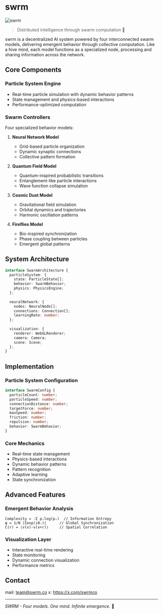 # swrm

![swrm](https://github.com/user-attachments/assets/55cd2636-33a8-48aa-87f9-3473301297e8)

> Distributed intelligence through swarm computation 🧠

swrm is a decentralized AI system powered by four interconnected swarm models, delivering emergent behavior through collective computation. Like a hive mind, each model functions as a specialized node, processing and sharing information across the network.

## Core Components

### Particle System Engine
- Real-time particle simulation with dynamic behavior patterns
- State management and physics-based interactions
- Performance-optimized computation

### Swarm Controllers
Four specialized behavior models:

1. **Neural Network Model**
   - Grid-based particle organization
   - Dynamic synaptic connections
   - Collective pattern formation

2. **Quantum Field Model**
   - Quantum-inspired probabilistic transitions
   - Entanglement-like particle interactions
   - Wave function collapse simulation

3. **Cosmic Dust Model**
   - Gravitational field simulation
   - Orbital dynamics and trajectories
   - Harmonic oscillation patterns

4. **Fireflies Model**
   - Bio-inspired synchronization
   - Phase coupling between particles
   - Emergent global patterns

## System Architecture

```typescript
interface SwarmArchitecture {
  particleSystem: {
    state: ParticleState[];
    behavior: SwarmBehavior;
    physics: PhysicsEngine;
  };
  
  neuralNetwork: {
    nodes: NeuralNode[];
    connections: Connection[];
    learningRate: number;
  };
  
  visualization: {
    renderer: WebGLRenderer;
    camera: Camera;
    scene: Scene;
  };
}
```

## Implementation

### Particle System Configuration

```typescript
interface SwarmConfig {
  particleCount: number;
  particleSpeed: number;
  connectionDistance: number;
  targetForce: number;
  maxSpeed: number;
  friction: number;
  repulsion: number;
  behavior: SwarmBehavior;
}
```

### Core Mechanics

- Real-time state management
- Physics-based interactions
- Dynamic behavior patterns
- Pattern recognition
- Adaptive learning
- State synchronization

## Advanced Features

### Emergent Behavior Analysis
```
Complexity = -Σ pᵢlog(pᵢ)  // Information Entropy
ψ = 1/N |Σexp(iθⱼ)|      // Global Synchronization
C(r) = ⟨v(x)·v(x+r)⟩     // Spatial Correlation
```

### Visualization Layer
- Interactive real-time rendering
- State monitoring
- Dynamic connection visualization
- Performance metrics

## Contact

mail: team@swrm.co
x: https://x.com/swrmco

---

*SWRM - Four models. One mind. Infinite emergence.* 🧠
